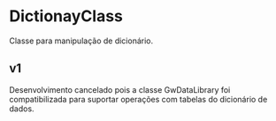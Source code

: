 # DictionayClass

Classe para manipulação de dicionário.

## v1

Desenvolvimento cancelado pois a classe GwDataLibrary foi compatibilizada para suportar operações com tabelas do dicionário de dados.